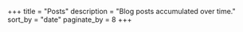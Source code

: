 +++
title = "Posts"
description = "Blog posts accumulated over time."
sort_by = "date"
paginate_by = 8
+++
